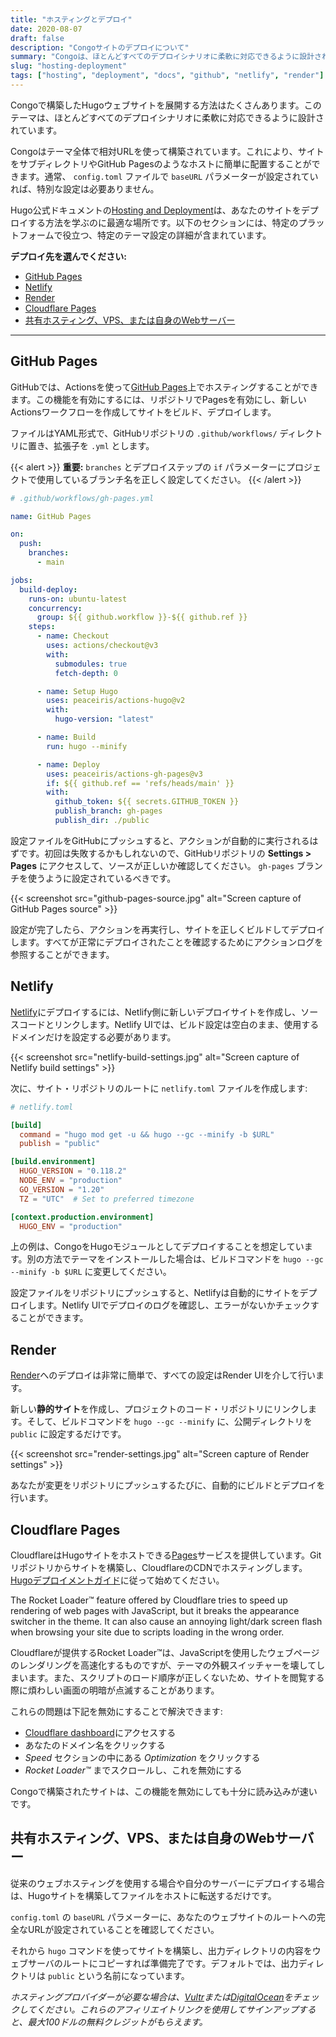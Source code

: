 ```yaml
---
title: "ホスティングとデプロイ"
date: 2020-08-07
draft: false
description: "Congoサイトのデプロイについて"
summary: "Congoは、ほとんどすべてのデプロイシナリオに柔軟に対応できるように設計されています。プロジェクトを一般的なホスティングプラットフォームにデプロイする方法については、こちらをご覧ください。"
slug: "hosting-deployment"
tags: ["hosting", "deployment", "docs", "github", "netlify", "render"]
---
```


Congoで構築したHugoウェブサイトを展開する方法はたくさんあります。このテーマは、ほとんどすべてのデプロイシナリオに柔軟に対応できるように設計されています。

Congoはテーマ全体で相対URLを使って構築されています。これにより、サイトをサブディレクトリやGitHub Pagesのようなホストに簡単に配置することができます。通常、 `config.toml` ファイルで `baseURL` パラメーターが設定されていれば、特別な設定は必要ありません。

Hugo公式ドキュメントの[Hosting and Deployment](https://gohugo.io/hosting-and-deployment/)は、あなたのサイトをデプロイする方法を学ぶのに最適な場所です。以下のセクションには、特定のプラットフォームで役立つ、特定のテーマ設定の詳細が含まれています。

**デプロイ先を選んでください:**

- [GitHub Pages](#github-pages)
- [Netlify](#netlify)
- [Render](#render)
- [Cloudflare Pages](#cloudflare-pages)
- [共有ホスティング、VPS、または自身のWebサーバー](#共有ホスティングvpsまたは自身のwebサーバー)

---

## GitHub Pages

GitHubでは、Actionsを使って[GitHub Pages](https://docs.github.com/en/pages/getting-started-with-github-pages/about-github-pages)上でホスティングすることができます。この機能を有効にするには、リポジトリでPagesを有効にし、新しいActionsワークフローを作成してサイトをビルド、デプロイします。

ファイルはYAML形式で、GitHubリポジトリの `.github/workflows/` ディレクトリに置き、拡張子を `.yml` とします。

{{< alert >}}
**重要:** `branches` とデプロイステップの `if` パラメーターにプロジェクトで使用しているブランチ名を正しく設定してください。
{{< /alert >}}

```yaml
# .github/workflows/gh-pages.yml

name: GitHub Pages

on:
  push:
    branches:
      - main

jobs:
  build-deploy:
    runs-on: ubuntu-latest
    concurrency:
      group: ${{ github.workflow }}-${{ github.ref }}
    steps:
      - name: Checkout
        uses: actions/checkout@v3
        with:
          submodules: true
          fetch-depth: 0

      - name: Setup Hugo
        uses: peaceiris/actions-hugo@v2
        with:
          hugo-version: "latest"

      - name: Build
        run: hugo --minify

      - name: Deploy
        uses: peaceiris/actions-gh-pages@v3
        if: ${{ github.ref == 'refs/heads/main' }}
        with:
          github_token: ${{ secrets.GITHUB_TOKEN }}
          publish_branch: gh-pages
          publish_dir: ./public
```

設定ファイルをGitHubにプッシュすると、アクションが自動的に実行されるはずです。初回は失敗するかもしれないので、GitHubリポジトリの **Settings > Pages** にアクセスして、ソースが正しいか確認してください。 `gh-pages` ブランチを使うように設定されているべきです。

{{< screenshot src="github-pages-source.jpg" alt="Screen capture of GitHub Pages source" >}}

設定が完了したら、アクションを再実行し、サイトを正しくビルドしてデプロイします。すべてが正常にデプロイされたことを確認するためにアクションログを参照することができます。

## Netlify

[Netlify](https://www.netlify.com)にデプロイするには、Netlify側に新しいデプロイサイトを作成し、ソースコードとリンクします。Netlify UIでは、ビルド設定は空白のまま、使用するドメインだけを設定する必要があります。

{{< screenshot src="netlify-build-settings.jpg" alt="Screen capture of Netlify build settings" >}}

次に、サイト・リポジトリのルートに `netlify.toml` ファイルを作成します:

```toml
# netlify.toml

[build]
  command = "hugo mod get -u && hugo --gc --minify -b $URL"
  publish = "public"

[build.environment]
  HUGO_VERSION = "0.118.2"
  NODE_ENV = "production"
  GO_VERSION = "1.20"
  TZ = "UTC"  # Set to preferred timezone

[context.production.environment]
  HUGO_ENV = "production"
```

上の例は、CongoをHugoモジュールとしてデプロイすることを想定しています。別の方法でテーマをインストールした場合は、ビルドコマンドを `hugo --gc --minify -b $URL` に変更してください。

設定ファイルをリポジトリにプッシュすると、Netlifyは自動的にサイトをデプロイします。Netlify UIでデプロイのログを確認し、エラーがないかチェックすることができます。

## Render

[Render](https://render.com)へのデプロイは非常に簡単で、すべての設定はRender UIを介して行います。

新しい**静的サイト**を作成し、プロジェクトのコード・リポジトリにリンクします。そして、ビルドコマンドを `hugo --gc --minify` に、公開ディレクトリを `public` に設定するだけです。

{{< screenshot src="render-settings.jpg" alt="Screen capture of Render settings" >}}

あなたが変更をリポジトリにプッシュするたびに、自動的にビルドとデプロイを行います。

## Cloudflare Pages

CloudflareはHugoサイトをホストできる[Pages](https://pages.cloudflare.com/)サービスを提供しています。Gitリポジトリからサイトを構築し、CloudflareのCDNでホスティングします。[Hugoデプロイメントガイド](https://developers.cloudflare.com/pages/framework-guides/deploy-a-hugo-site)に従って始めてください。

The Rocket Loader™ feature offered by Cloudflare tries to speed up rendering of web pages with JavaScript, but it breaks the appearance switcher in the theme. It can also cause an annoying light/dark screen flash when browsing your site due to scripts loading in the wrong order.

Cloudflareが提供するRocket Loader™は、JavaScriptを使用したウェブページのレンダリングを高速化するものですが、テーマの外観スイッチャーを壊してしまいます。また、スクリプトのロード順序が正しくないため、サイトを閲覧する際に煩わしい画面の明暗が点滅することがあります。

これらの問題は下記を無効にすることで解決できます:

- [Cloudflare dashboard](https://dash.cloudflare.com)にアクセスする
- あなたのドメイン名をクリックする
- _Speed_ セクションの中にある _Optimization_ をクリックする
- _Rocket Loader™_ までスクロールし、これを無効にする

Congoで構築されたサイトは、この機能を無効にしても十分に読み込みが速いです。

## 共有ホスティング、VPS、または自身のWebサーバー

従来のウェブホスティングを使用する場合や自分のサーバーにデプロイする場合は、Hugoサイトを構築してファイルをホストに転送するだけです。

`config.toml` の `baseURL` パラメーターに、あなたのウェブサイトのルートへの完全なURLが設定されていることを確認してください。

それから `hugo` コマンドを使ってサイトを構築し、出力ディレクトリの内容をウェブサーバのルートにコピーすれば準備完了です。デフォルトでは、出力ディレクトリは `public` という名前になっています。

_ホスティングプロバイダーが必要な場合は、[Vultr](https://www.vultr.com/?ref=8957394-8H)または[DigitalOcean](https://m.do.co/c/36841235e565)をチェックしてください。これらのアフィリエイトリンクを使用してサインアップすると、最大100ドルの無料クレジットがもらえます。_
